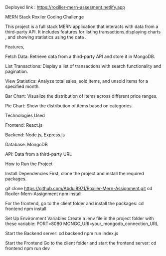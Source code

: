 Deployed link : https://roxiller-mern-assesment.netlify.app

MERN Stack Roxiler Coding Challenge

This project is a full stack MERN application that interacts with data from a third-party API. It includes features for listing transactions,displaying charts , and showing statistics using the data .

Features,

Fetch Data: Retrieve data from a third-party API and store it in MongoDB.

List Transactions: Display a list of transactions with search functionality and pagination.

View Statistics: Analyze total sales, sold items, and unsold items for a specified month.

Bar Chart: Visualize the distribution of items across different price ranges.

Pie Chart: Show the distribution of items based on categories.


Technologies Used

Frontend: React.js

Backend: Node.js, Express.js

Database: MongoDB

API: Data from a third-party URL

How to Run the Project

Install Dependencies First, clone the project and install the required packages.

git clone https://github.com/Abdul8971/Roxiler-Mern-Assignment.git
cd Roxiler-Mern-Assignment npm install

For the frontend, go to the client folder and install the packages: cd frontend npm install

Set Up Environment Variables Create a .env file in the project folder with these variable:
PORT=8080
MONGO_URI=your_mongodb_connection_URL

Start the Backend server: cd backend 
npm run index.js

Start the Frontend Go to the client folder and start the frontend server: cd frontend 
npm run dev


